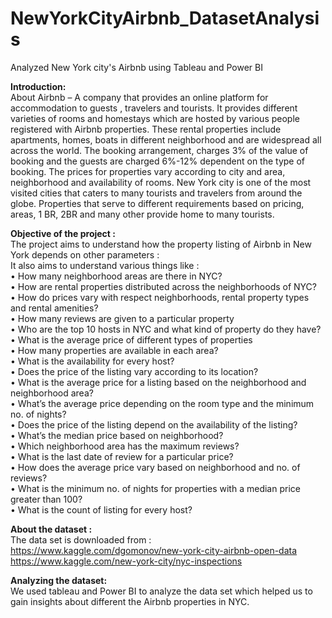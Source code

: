 # NewYorkCityAirbnb_DatasetAnalysis
Analyzed New York city's Airbnb using Tableau and Power BI

<b>Introduction:</b><br>
About Airbnb – A company that provides an online platform for accommodation to guests ,
travelers and tourists. It provides different varieties of rooms and homestays which are hosted by
various people registered with Airbnb properties. These rental properties include apartments,
homes, boats in different neighborhood and are widespread all across the world. The booking
arrangement, charges 3% of the value of booking and the guests are charged 6%-12% dependent
on the type of booking. The prices for properties vary according to city and area, neighborhood
and availability of rooms.
New York city is one of the most visited cities that caters to many tourists and travelers from
around the globe. Properties that serve to different requirements based on pricing, areas, 1 BR,
2BR and many other provide home to many tourists.

<b>Objective of the project :</b><br>
The project aims to understand how the property listing of Airbnb in New York depends on other
parameters :<br>
It also aims to understand various things like :<br>
• How many neighborhood areas are there in NYC?<br>
• How are rental properties distributed across the neighborhoods of NYC?<br>
• How	do	prices	vary	with	respect	neighborhoods,	rental	property	types	and	
rental	amenities?<br>
• How many reviews are given to a particular property<br>
• Who are the top 10 hosts in NYC and what kind of property do they have?<br>
• What is the average price of different types of properties<br>
• How many properties are available in each area?<br>
• What is the availability for every host?<br>
• Does the price of the listing vary according to its location?<br>
• What is the average price for a listing based on the neighborhood and neighborhood area?<br>
• What’s the average price depending on the room type and the minimum no. of nights?<br>
• Does the price of the listing depend on the availability of the listing?<br>
• What’s the median price based on neighborhood?<br>
• Which neighborhood area has the maximum reviews?<br>
• What is the last date of review for a particular price?<br>
• How does the average price vary based on neighborhood and no. of reviews?<br>
• What is the minimum no. of nights for properties with a median price greater than 100?<br>
• What is the count of listing for every host?<br>

<b>About the dataset :</b><br>
The data set is downloaded from :<br>
https://www.kaggle.com/dgomonov/new-york-city-airbnb-open-data<br>
https://www.kaggle.com/new-york-city/nyc-inspections

<b>Analyzing the dataset:</b><br>
We used tableau and Power BI to analyze the data set which helped us to gain
insights about different the Airbnb properties in NYC. 

